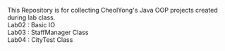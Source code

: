 This Repository is for collecting CheolYong's Java OOP projects created during lab class.
</br>Lab02 : Basic IO
</br>Lab03 : StaffManager Class
</br>Lab04 : CityTest Class
